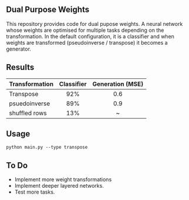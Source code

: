## Dual Purpose Weights

This repository provides code for dual pupose weights. A neural network whose weights are optimised for multiple tasks depending on the transformation. In the default configuration, it is a classifier and when weights are transformed (pseudoinverse / transpose) it becomes a generator.


## Results

| Transformation    | Classifier    | Generation (MSE)    |
| ------------------|:-------------:|:-------------:|
| Transpose         | 92%           |  0.6          |
| psuedoinverse     | 89%           |  0.9          |
| shuffled rows     | 13%           |  ~            |

## Usage 

```
python main.py --type transpose
```

## To Do

* Implement more weight transformations
* Implement deeper layered networks.
* Test more tasks.
